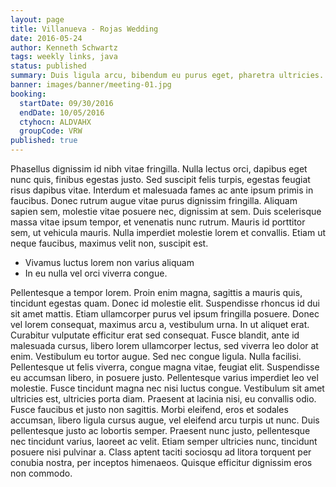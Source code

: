 ```yaml
---
layout: page
title: Villanueva - Rojas Wedding
date: 2016-05-24
author: Kenneth Schwartz
tags: weekly links, java
status: published
summary: Duis ligula arcu, bibendum eu purus eget, pharetra ultricies.
banner: images/banner/meeting-01.jpg
booking:
  startDate: 09/30/2016
  endDate: 10/05/2016
  ctyhocn: ALDVAHX
  groupCode: VRW
published: true
---
```

Phasellus dignissim id nibh vitae fringilla. Nulla lectus orci, dapibus eget nunc quis, finibus egestas justo. Sed suscipit felis turpis, egestas feugiat risus dapibus vitae. Interdum et malesuada fames ac ante ipsum primis in faucibus. Donec rutrum augue vitae purus dignissim fringilla. Aliquam sapien sem, molestie vitae posuere nec, dignissim at sem. Duis scelerisque massa vitae ipsum tempor, et venenatis nunc rutrum. Mauris id porttitor sem, ut vehicula mauris. Nulla imperdiet molestie lorem et convallis. Etiam ut neque faucibus, maximus velit non, suscipit est.

* Vivamus luctus lorem non varius aliquam
* In eu nulla vel orci viverra congue.

Pellentesque a tempor lorem. Proin enim magna, sagittis a mauris quis, tincidunt egestas quam. Donec id molestie elit. Suspendisse rhoncus id dui sit amet mattis. Etiam ullamcorper purus vel ipsum fringilla posuere. Donec vel lorem consequat, maximus arcu a, vestibulum urna. In ut aliquet erat. Curabitur vulputate efficitur erat sed consequat. Fusce blandit, ante id malesuada cursus, libero lorem ullamcorper lectus, sed viverra leo dolor at enim. Vestibulum eu tortor augue. Sed nec congue ligula. Nulla facilisi. Pellentesque ut felis viverra, congue magna vitae, feugiat elit. Suspendisse eu accumsan libero, in posuere justo. Pellentesque varius imperdiet leo vel molestie. Fusce tincidunt magna nec nisi luctus congue.
Vestibulum sit amet ultricies est, ultricies porta diam. Praesent at lacinia nisi, eu convallis odio. Fusce faucibus et justo non sagittis. Morbi eleifend, eros et sodales accumsan, libero ligula cursus augue, vel eleifend arcu turpis ut nunc. Duis pellentesque justo ac lobortis semper. Praesent nunc justo, pellentesque nec tincidunt varius, laoreet ac velit. Etiam semper ultricies nunc, tincidunt posuere nisi pulvinar a. Class aptent taciti sociosqu ad litora torquent per conubia nostra, per inceptos himenaeos. Quisque efficitur dignissim eros non commodo.
